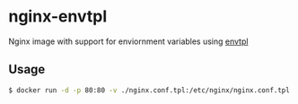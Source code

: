 # nginx-envtpl

Nginx image with support for enviornment variables using [envtpl](https://github.com/andreasjansson/envtpl)

## Usage

```sh
$ docker run -d -p 80:80 -v ./nginx.conf.tpl:/etc/nginx/nginx.conf.tpl schickling/nginx-envtpl
```
